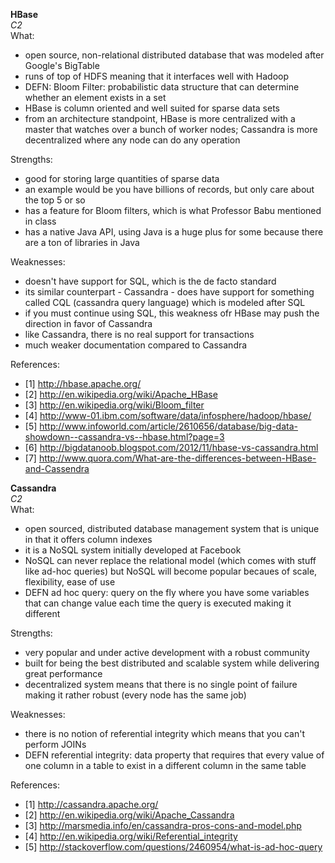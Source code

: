 
**HBase**  
*C2*  
What:
- open source, non-relational distributed database that was modeled after Google's BigTable 
- runs of top of HDFS meaning that it interfaces well with Hadoop 
- DEFN: Bloom Filter: probabilistic data structure that can determine whether an element exists in a set 
- HBase is column oriented and well suited for sparse data sets 
- from an architecture standpoint, HBase is more centralized with a master that watches over a bunch of worker nodes; Cassandra is more decentralized where any node can do any operation 

Strengths:
- good for storing large quantities of sparse data 
- an example would be you have billions of records, but only care about the top 5 or so 
- has a feature for Bloom filters, which is what Professor Babu mentioned in class 
- has a native Java API, using Java is a huge plus for some because there are a ton of libraries in Java

Weaknesses:
- doesn't have support for SQL, which is the de facto standard 
- its similar counterpart - Cassandra - does have support for something called CQL (cassandra query language) which is modeled after SQL
- if you must continue using SQL, this weakness ofr HBase may push the direction in favor of Cassandra
- like Cassandra, there is no real support for transactions 
- much weaker documentation compared to Cassandra 

References:
- [1] http://hbase.apache.org/
- [2] http://en.wikipedia.org/wiki/Apache_HBase
- [3] http://en.wikipedia.org/wiki/Bloom_filter
- [4] http://www-01.ibm.com/software/data/infosphere/hadoop/hbase/
- [5] http://www.infoworld.com/article/2610656/database/big-data-showdown--cassandra-vs--hbase.html?page=3
- [6] http://bigdatanoob.blogspot.com/2012/11/hbase-vs-cassandra.html
- [7] http://www.quora.com/What-are-the-differences-between-HBase-and-Cassendra



**Cassandra**  
*C2*  
What:
- open sourced, distributed database management system that is unique in that it offers column indexes 
- it is a NoSQL system initially developed at Facebook 
- NoSQL can never replace the relational model (which comes with stuff like ad-hoc queries) but NoSQL will become popular becaues of scale, flexibility, ease of use 
- DEFN ad hoc query: query on the fly where you have some variables that can change value each time the query is executed making it different 

Strengths:
- very popular and under active development with a robust community 
- built for being the best distributed and scalable system while delivering great performance 
- decentralized system means that there is no single point of failure making it rather robust (every node has the same job)

Weaknesses:
- there is no notion of referential integrity which means that you can't perform JOINs
- DEFN referential integrity: data property that requires that every value of one column in a table to exist in a different column in the same table 

References: 
- [1] http://cassandra.apache.org/ 
- [2] http://en.wikipedia.org/wiki/Apache_Cassandra
- [3] http://marsmedia.info/en/cassandra-pros-cons-and-model.php
- [4] http://en.wikipedia.org/wiki/Referential_integrity
- [5] http://stackoverflow.com/questions/2460954/what-is-ad-hoc-query


